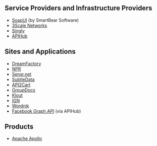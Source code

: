 ## Service Providers and Infrastructure Providers ##
* [SoapUI](http://smartbear.com/) (by SmartBear Software)
* [3Scale Networks](http://3scale.net)
* [Singly](https://singly.com)
* [APIHub](http://www.apihub.com/)

## Sites and Applications ##
* [DreamFactory](http://www.dreamfactory.com/)
* [NPR](http://composer.nprstations.org/api/)
* [Sensr.net](https://sensr.net/)
* [SubtleData](http://developers.subtledata.com/api/)
* [API2Cart](https://api2cart.3scale.net/)
* [GroupDocs](https://api.groupdocs.com/v2.0/spec/)
* [Klout](http://www.klout.com)
* [IGN](http://www.ign.com)
* [Wordnik](http://developer.wordnik.com)
* [Facebook Graph API](http://www.apihub.com/api/facebook-graph-api) (via APIHub)

## Products ##
* [Apache Apollo](http://activemq.apache.org/apollo/)